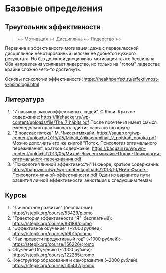 # Базовые определения

## Треугольник эффективности

> <-> Мотивация <-> Дисциплина <-> Лидерство <->

Первична в эффективности мотивация: даже с первоклассной дисциплиной немотированный человек не добьется нужного результата. Но без должной дисциплины мотивация также бессильна. Оба направления усиливает лидерство, но только на "голом" лидерстве крайне сложно чего-то достигнуть.

Основы психологии эффективности: https://healthperfect.ru/effektivnost-v-psihologii.html

## Литература

1. "7 навыков высокоэффективных людей". С.Кови. Краткое содержание: https://lifehacker.ru/wp-content/uploads/file/The_7_habits.pdf
После прочтения имеет смысл еженедельно практиковать один из навыков (по кругу)
2. "В поисках потока" М. Чиксентмихайи. https://sauap.org/wp-content/uploads/2016/08/Mihaii_Chiksentmihaii_V_poiskah_potoka.pdf
Можно дополнить его же книгой "Поток. Психология оптимального переживания", краткое содержание: https://baguzin.ru/wp/wp-content/uploads/2013/05/Михай-Чиксентмихайи.-Поток.-Психология-оптимального-переживания.pdf
3. "Психология личной эффективности" Н.Фьоре, краткое содержание: https://baguzin.ru/wp/wp-content/uploads/2013/10/Нейл-Фьоре.-Психология-личной-эффективности.pdf
Один из вариантов пути развития личной эффективности, аннотация к следующим темам

## Курсы
1. "Личностное развитие" (бесплатный): https://stepik.org/course/53429/promo
2. "Траектория эффективности "Я" (бесплатный): https://stepik.org/course/83188/promo
3. "Эффективное обучение" (~2000 рублей): https://stepik.org/course/59015/promo
4. "Как провести продуктивный год" (~1000 рублей): https://stepik.org/course/156226/promo
5. Обучение Обучению (~2000 рублей): https://stepik.org/course/122285/promo
6. Конструктор образования и саморазвития (~2000 рублей): https://stepik.org/course/135432/promo 
